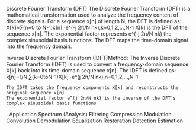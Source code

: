 Discrete Fourier Transform (DFT)
  The Discrete Fourier Transform (DFT) is a mathematical transformation used to analyze the    frequency content of discrete signals. For a sequence x[n] of length N, the DFT is defined as:
        X[k]=∑(n=0 to N-1)x[n] ⋅e^(-j 2π/N nk),k=0,1,2,...,N-1
	X[k] is the DFT of the sequence x[n].
	The exponential factor represents e^(-j 2π/N nk) the complex sinusoidal basis functions.
	The DFT maps the time-domain signal into the frequency domain.

Inverse Discrete Fourier Transform (IDFT)Method:
  The Inverse Discrete Fourier Transform (IDFT) is used to convert a frequency-domain sequence X[k] back into its time-domain sequence x[n]. The IDFT is defined as:
x[n]=1/N ∑(k=0toN-1)X[k] ⋅e^(j 2π/N nk),n=0,1,2,...,N-1

	The IDFT takes the frequency components X[k] and reconstructs the original sequence x[n].
	The exponential factor e^(j 2π/N nk) is the inverse of the DFT’s complex sinusoidal basis functions
.
Application
	Spectrum (Analysis)
	Filtering
	Compression
	Modulation
	Convolution
	Demodulation
	Equalization
	Restoration
	Detection
	Estimation
